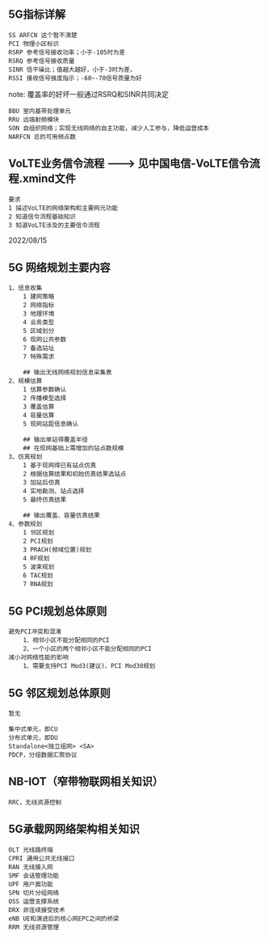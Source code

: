 
## 5G指标详解

    SS ARFCN 这个暂不清楚
    PCI 物理小区标识
    RSRP 参考信号接收功率；小于-105时为差
    RSRQ 参考信号接收质量
    SINR 信干噪比；值越大越好，小于-3时为差，
    RSSI 接收信号强度指示；-60~-70信号质量为好

note: 覆盖率的好坏一般通过RSRQ和SINR共同决定

    BBU 室内基带处理单元
    RRU 远端射频模块
    SON 自组织网络；实现无线网络的自主功能，减少人工参与，降低运营成本
    NARFCN 总的可用频点数


## VoLTE业务信令流程 ---> 见中国电信-VoLTE信令流程.xmind文件
    要求
    1 描述VoLTE的网络架构和主要网元功能
    2 知道信令流程基础知识
    3 知道VoLTE涉及的主要信令流程


2022/08/15
## 5G 网络规划主要内容
    1、信息收集
        1 建网策略
        2 网络指标
        3 地理环境
        4 业务类型
        5 区域划分
        6 现网公共参数
        7 备选站址
        7 特殊需求

        ## 输出无线网络规划信息采集表
    2、规模估算
        1 估算参数确认
        2 传播模型选择
        3 覆盖估算
        4 容量估算
        5 现网站距信息确认

        ## 输出单站得覆盖半径
        ## 在现网基础上需增加的站点数规模
    3、仿真规划
        1 基于现网得已有站点仿真
        2 根据估算结果和初始仿真结果选站点
        3 加站后仿真
        4 实地勘测、站点选择
        5 最终仿真结果

        ## 输出覆盖、容量仿真结果
    4、参数规划
        1 邻区规划
        2 PCI规划
        3 PRACH(频域位置)规划
        4 RF规划
        5 波束规划
        6 TAC规划
        7 RNA规划

## 5G PCI规划总体原则
    避免PCI冲突和混淆
        1、相邻小区不能分配相同的PCI
        2、一个小区的两个相邻小区不能分配相同的PCI
    减小对网络性能的影响
        1、需要支持PCI Mod3(建议)、PCI Mod30规划

## 5G 邻区规划总体原则
    暂无

    集中式单元，即CU
    分布式单元，即DU
    Standalone<独立组网> <SA>
    PDCP，分组数据汇聚协议

## NB-IOT（窄带物联网相关知识）
    RRC，无线资源控制

## 5G承载网网络架构相关知识
    OLT 光线路终端
    CPRI 通用公共无线接口
    RAN 无线接入网
    SMF 会话管理功能
    UPF 用户面功能
    SPN 切片分组网络
    OSS 运营支撑系统
    DRX 非连续接受技术
    eNB UE和演进后的核心网EPC之间的桥梁
    RRM 无线资源管理